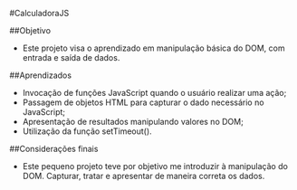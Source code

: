 #CalculadoraJS

##Objetivo
- Este projeto visa o aprendizado em manipulação básica do DOM, com entrada e saída de dados.

##Aprendizados
- Invocação de funções JavaScript quando o usuário realizar uma ação;
- Passagem de objetos HTML para capturar o dado necessário no JavaScript;
- Apresentação de resultados manipulando valores no DOM;
- Utilização da função setTimeout().

##Considerações finais
- Este pequeno projeto teve por objetivo me introduzir à manipulação do DOM. Capturar, tratar
e apresentar de maneira correta os dados.
